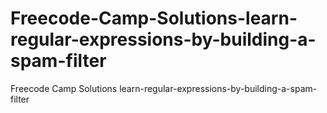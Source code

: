# Freecode-Camp-Solutions-learn-regular-expressions-by-building-a-spam-filter
Freecode Camp Solutions learn-regular-expressions-by-building-a-spam-filter
